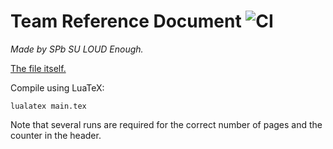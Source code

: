 # Team Reference Document ![CI](https://github.com/nikgaevoy/TRD/workflows/CI/badge.svg?event=push)

_Made by SPb SU LOUD Enough._

[The file itself.](main.pdf)

Compile using LuaTeX:

	lualatex main.tex

Note that several runs are required for the correct number of pages and the counter in the header.
